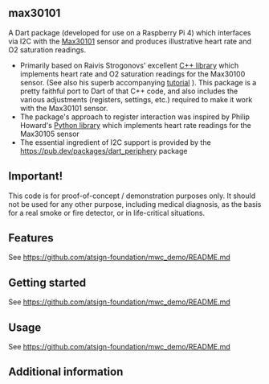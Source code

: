 ## max30101
A Dart package (developed for use on a Raspberry Pi 4) which interfaces via I2C with the
[Max30101](https://www.maximintegrated.com/en/products/interface/signal-integrity/MAX30101.html)
sensor and produces illustrative heart rate and O2 saturation readings.

* Primarily based on Raivis Strogonovs' excellent
[C++ library](https://github.com/xcoder123/MAX30100) which implements heart rate and O2
saturation readings for the Max30100 sensor. (See also his superb accompanying
[tutorial](https://morf.lv/implementing-pulse-oximeter-using-max30100) ). This package is a
pretty faithful port to Dart of that C++ code, and also includes the various adjustments
(registers, settings, etc.) required to make it work with the Max30101 sensor.
* The package's approach to register interaction was inspired by Philip Howard's
[Python library](https://github.com/pimoroni/max30105-python) which implements heart rate
readings for the Max30105 sensor
* The essential ingredient of I2C support is provided by the https://pub.dev/packages/dart_periphery
package

## Important!
This code is for proof-of-concept / demonstration purposes only. It should not be used for
any other purpose, including medical diagnosis, as the basis for a real smoke or fire detector,
or in life-critical situations.

## Features

See https://github.com/atsign-foundation/mwc_demo/README.md

## Getting started

See https://github.com/atsign-foundation/mwc_demo/README.md

## Usage

See https://github.com/atsign-foundation/mwc_demo/README.md

## Additional information

